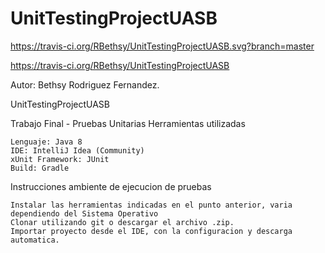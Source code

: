 # UnitTestingProjectUASB

https://travis-ci.org/RBethsy/UnitTestingProjectUASB.svg?branch=master

https://travis-ci.org/RBethsy/UnitTestingProjectUASB


Autor: Bethsy Rodriguez Fernandez.

UnitTestingProjectUASB

Trabajo Final - Pruebas Unitarias
Herramientas utilizadas

    Lenguaje: Java 8
    IDE: IntelliJ Idea (Community)
    xUnit Framework: JUnit
    Build: Gradle

Instrucciones ambiente de ejecucion de pruebas

    Instalar las herramientas indicadas en el punto anterior, varia dependiendo del Sistema Operativo
    Clonar utilizando git o descargar el archivo .zip.
    Importar proyecto desde el IDE, con la configuracion y descarga automatica.
  
